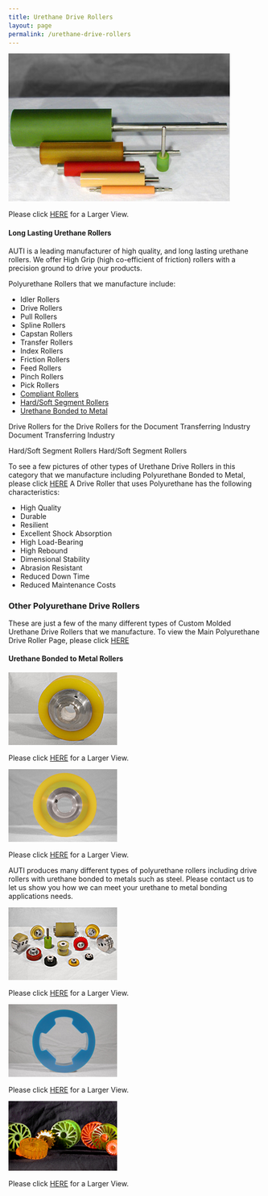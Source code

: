 ```yaml
---
title: Urethane Drive Rollers
layout: page
permalink: /urethane-drive-rollers
---
```


<img src="img/ROLLERS3_1.jpg" alt="Urethane Rollers" title="Urethane Rollers" class="img-fluid">

Please click [HERE](img/ROLLERS6_1.jpg) for a Larger View.

#### Long Lasting Urethane Rollers

AUTI is a leading manufacturer of high quality, and long lasting urethane rollers. We offer High Grip (high co-efficient of friction) rollers with a precision ground to drive your products.

Polyurethane Rollers that we manufacture include:

- Idler Rollers
- Drive Rollers
- Pull Rollers
- Spline Rollers
- Capstan Rollers
- Transfer Rollers
- Index Rollers
- Friction Rollers
- Feed Rollers
- Pinch Rollers
- Pick Rollers
- [Compliant Rollers](compliant-rollers)
- [Hard/Soft Segment Rollers](hard-and-soft-segment-rollers)
- [Urethane Bonded to Metal](#bonded-metal)
  	
Drive Rollers for the
Drive Rollers for the Document Transferring Industry
Document Transferring Industry

Hard/Soft Segment Rollers
 Hard/Soft Segment Rollers

To see a few pictures of other types of Urethane Drive Rollers in this category that we manufacture including Polyurethane Bonded to Metal, please click [HERE](urethane-drive-rollers)
A Drive Roller that uses Polyurethane has the following characteristics:

- High Quality
- Durable
- Resilient
- Excellent Shock Absorption
- High Load-Bearing
- High Rebound
- Dimensional Stability
- Abrasion Resistant
- Reduced Down Time
- Reduced Maintenance Costs

<section id="bonded-metal"></section>

### Other Polyurethane Drive Rollers

These are just a few of the many different types of Custom Molded Urethane Drive Rollers that we manufacture. To view the Main Polyurethane Drive Roller Page, please click [HERE](urethane-drive-rollers)

#### Urethane Bonded to Metal Rollers

<img src="img/yellow_roller216x144.jpg" alt="Urethane Bonded to Metal Roller" title="Urethane Bonded to Metal Roller" class="img-fluid">

Please click [HERE](img/urethane_bonded_to_metal.jpg) for a Larger View.

<img src="img/urethane_bonded_to_metal.jpg" alt="Urethane Bonded to Metal Keyed Roller" title="Urethane Bonded to Metal Keyed Roller" class="img-fluid">

Please click [HERE](img/urethane_bonded_to_metal_roller.jpg) for a Larger View.

AUTI produces many different types of polyurethane rollers including drive rollers with urethane bonded to metals such as steel. Please contact us to let us show you how we can meet your urethane to metal bonding applications needs.

<img src="img/Rollers216x144.jpg" alt="Custom Molded Urethane Rollers" title="Custom Molded Urethane Rollers" class="img-fluid">

Please click [HERE](img/Rollers432x288.jpg) for a Larger View.

<img src="img/BU3.jpg" alt="Custom Molded Urethane Roller" title="Custom Molded Urethane Roller" class="img-fluid">

Please click [HERE](img/BU6.jpg) for a Larger View.

<img src="img/set3.jpg" alt="Compliant Rollers" title="Compliant Rollers" class="img-fluid">

Please click [HERE](img/set6.jpg) for a Larger View.
